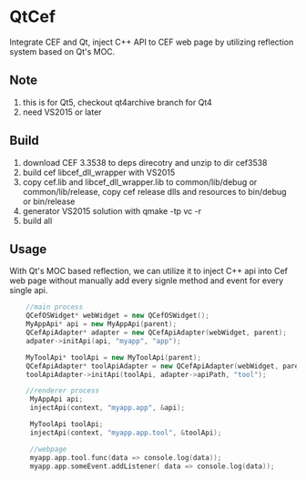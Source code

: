 # QtCef
Integrate CEF and Qt,  inject C++ API to CEF web page by utilizing reflection system based on Qt's MOC.


## Note
1. this is for Qt5, checkout qt4archive branch for Qt4
2. need VS2015 or later

 ## Build
1. download CEF 3.3538 to deps direcotry and unzip to dir cef3538
2. build cef libcef_dll_wrapper with VS2015
3. copy cef.lib and libcef_dll_wrapper.lib to common/lib/debug or common/lib/release, copy cef release dlls and resources to bin/debug or bin/release
4. generator VS2015 solution with qmake -tp vc -r
5. build all 

## Usage

With Qt's MOC based reflection, we can utilize it to inject C++ api into Cef web page without manually add every signle method and event for every single api.

```c++
    //main process
    QCefOSWidget* webWidget = new QCefOSWidget();
    MyAppApi* api = new MyAppApi(parent);
    QCefApiAdapter* adapter = new QCefApiAdapter(webWidget, parent);
    adpater->initApi(api, "myapp", "app");

    MyToolApi* toolApi = new MyToolApi(parent);
    QCefApiAdapter* toolApiAdapter = new QCefApiAdapter(webWidget, parent);
    toolApiAdapter->initApi(toolApi, adapter->apiPath, "tool");

    //renderer process
     MyAppApi api;
     injectApi(context, "myapp.app", &api);

     MyToolApi toolApi;
     injectApi(context, "myapp.app.tool", &toolApi);

     //webpage
     myapp.app.tool.func(data => console.log(data));
     myapp.app.someEvent.addListener( data => console.log(data));
```

